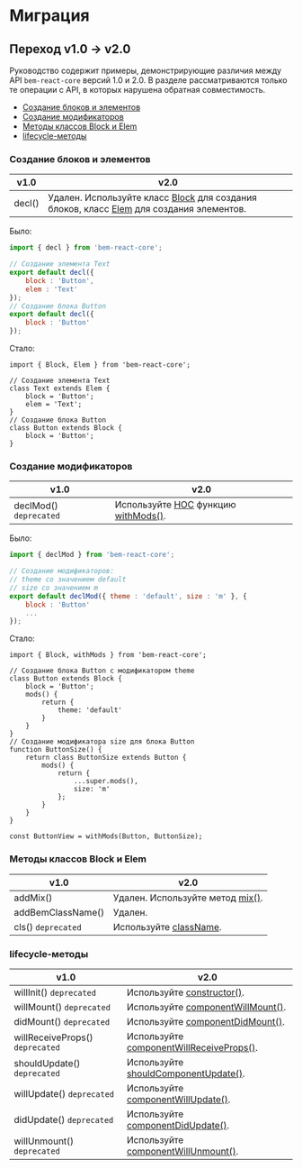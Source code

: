 # Миграция

## Переход v1.0 → v2.0

Руководство содержит примеры, демонстрирующие различия между API `bem-react-core` версий 1.0 и 2.0. В разделе рассматриваются только те операции с API, в которых нарушена обратная совместимость.

* [Создание блоков и элементов](#Создание-блоков-и-элементов)
* [Создание модификаторов](#Создание-модификаторов)
* [Методы классов Block и Elem](#Методы-классов-block-и-elem)
* [lifecycle-методы](#lifecycle-методы)

### Создание блоков и элементов

| v1.0 | v2.0 |
| ---- | ---- |
| decl() | Удален. Используйте класс [Block](REFERENCE.md#block) для создания блоков, класс [Elem](REFERENCE.md#elem) для создания элементов. |

Было:

```jsx
import { decl } from 'bem-react-core';

// Создание элемента Text
export default decl({
    block : 'Button',
    elem : 'Text'
});
// Создание блока Button
export default decl({
    block : 'Button'
});
```

Стало:

```tsx
import { Block, Elem } from 'bem-react-core';

// Создание элемента Text
class Text extends Elem {
    block = 'Button';
    elem = 'Text';
}
// Создание блока Button
class Button extends Block {
    block = 'Button';
}
```

### Создание модификаторов

| v1.0 | v2.0 |
| ---- | ---- |
| declMod() `deprecated` | Используйте [HOC](https://reactjs.org/docs/higher-order-components.html) функцию [withMods()](REFERENCE.md#withmods). |

Было:

```jsx
import { declMod } from 'bem-react-core';

// Создание модификаторов: 
// theme со значением default
// size со значением m
export default declMod({ theme : 'default', size : 'm' }, {
    block : 'Button'
    ...
});
```

Стало:

```tsx
import { Block, withMods } from 'bem-react-core';

// Создание блока Button с модификатором theme
class Button extends Block {
    block = 'Button';
    mods() {
        return {
            theme: 'default'
        }
    }
}
// Создание модификатора size для блока Button
function ButtonSize() {
    return class ButtonSize extends Button {
        mods() {
            return {
                ...super.mods(),
                size: 'm'
            };
        }
    }
}

const ButtonView = withMods(Button, ButtonSize);
```

### Методы классов Block и Elem

| v1.0 | v2.0 |
| ---- | ---- |
| addMix() | Удален. Используйте метод [mix()](REFERENCE.md#mix). |
| addBemClassName() | Удален. |
| cls() `deprecated` | Используйте [className](REFERENCE.md#classname). |

### lifecycle-методы

| v1.0 | v2.0 |
| ---- | ---- |
| willInit() `deprecated` | Используйте [constructor()](https://reactjs.org/docs/react-component.html#constructor). |
| willMount() `deprecated` | Используйте [componentWillMount()](https://reactjs.org/docs/react-component.html#unsafe_componentwillmount). |
| didMount() `deprecated` | Используйте [componentDidMount()](https://reactjs.org/docs/react-component.html#componentdidmount). |
| willReceiveProps() `deprecated` | Используйте [componentWillReceiveProps()](https://reactjs.org/docs/react-component.html#unsafe_componentwillreceiveprops). |
| shouldUpdate() `deprecated` | Используйте [shouldComponentUpdate()](https://reactjs.org/docs/react-component.html#shouldcomponentupdate). |
| willUpdate() `deprecated` | Используйте [componentWillUpdate()](https://reactjs.org/docs/react-component.html#unsafe_componentwillupdate). |
| didUpdate() `deprecated` | Используйте [componentDidUpdate()](https://reactjs.org/docs/react-component.html#componentdidupdate). |
| willUnmount() `deprecated` | Используйте [componentWillUnmount()](https://reactjs.org/docs/react-component.html#componentwillunmount). |

